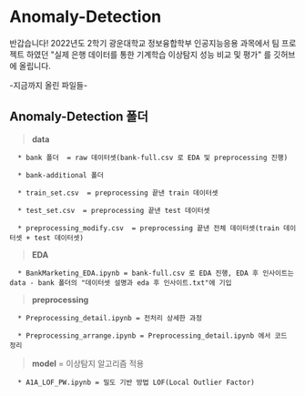 # Anomaly-Detection

반갑습니다!
2022년도 2학기 광운대학교 정보융합학부 인공지능응용 과목에서 팀 프로젝트 하였던 "실제 은행 데이터를 통한 기계학습 이상탐지 성능 비교 및 평가" 를 깃허브에 올립니다.



-지금까지 올린 파일들-  

## Anomaly-Detection 폴더   
  
  > **data**  
  
      * bank 폴더  = raw 데이터셋(bank-full.csv 로 EDA 및 preprocessing 진행)  
  
      * bank-additional 폴더   
  
      * train_set.csv  = preprocessing 끝낸 train 데이터셋  
  
      * test_set.csv  = preprocessing 끝낸 test 데이터셋
  
      * preprocessing_modify.csv  = preprocessing 끝낸 전체 데이터셋(train 데이터셋 + test 데이터셋)  

  > **EDA**
  
      * BankMarketing_EDA.ipynb = bank-full.csv 로 EDA 진행, EDA 후 인사이트는 data - bank 폴더의 "데이터셋 설명과 eda 후 인사이트.txt"에 기입  

  > **preprocessing**
  
      * Preprocessing_detail.ipynb = 전처리 상세한 과정  
      
      * Preprocessing_arrange.ipynb = Preprocessing_detail.ipynb 에서 코드 정리  

  > **model** = 이상탐지 알고리즘 적용  

      * A1A_LOF_PW.ipynb = 밀도 기반 방법 LOF(Local Outlier Factor)

